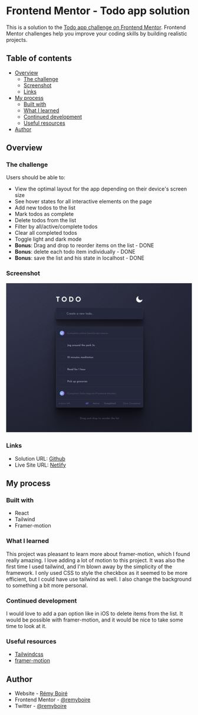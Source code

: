 # Frontend Mentor - Todo app solution

This is a solution to the [Todo app challenge on Frontend Mentor](https://www.frontendmentor.io/challenges/todo-app-Su1_KokOW). Frontend Mentor challenges help you improve your coding skills by building realistic projects. 

## Table of contents

- [Overview](#overview)
  - [The challenge](#the-challenge)
  - [Screenshot](#screenshot)
  - [Links](#links)
- [My process](#my-process)
  - [Built with](#built-with)
  - [What I learned](#what-i-learned)
  - [Continued development](#continued-development)
  - [Useful resources](#useful-resources)
- [Author](#author)

## Overview

### The challenge

Users should be able to:

- View the optimal layout for the app depending on their device's screen size
- See hover states for all interactive elements on the page
- Add new todos to the list
- Mark todos as complete
- Delete todos from the list
- Filter by all/active/complete todos
- Clear all completed todos
- Toggle light and dark mode
- **Bonus**: Drag and drop to reorder items on the list - DONE
- **Bonus**: delete each todo item individually - DONE
- **Bonus**: save the list and his state in localhost - DONE

### Screenshot

![](./screenshot.jpg)

### Links

- Solution URL: [Github](https://github.com/remyboire/todolist)
- Live Site URL: [Netlify](https://remyboire-todolist.netlify.app/)

## My process

### Built with

- React
- Tailwind
- Framer-motion


### What I learned

This project was pleasant to learn more about framer-motion, which I found really amazing. I love adding a lot of motion to this project.
It was also the first time I used tailwind, and I'm blown away by the simplicity of the framework. I only used CSS to style the checkbox as it seemed to be more efficient, but I could have use tailwind as well. I also change the background to something a bit more personal.

### Continued development

I would love to add a pan option like in iOS to delete items from the list. It would be possible with framer-motion, and it would be nice to take some time to look at it.

### Useful resources

- [Tailwindcss](https://tailwindcss.com/)
- [framer-motion](https://www.framer.com/docs/) 


## Author

- Website - [Rémy Boiré](https://remy.boire.dev/?mtm_campaign=todo-list)
- Frontend Mentor - [@remyboire](https://www.frontendmentor.io/profile/remyboire)
- Twitter - [@remyboire](https://www.twitter.com/remyboire)
